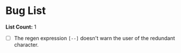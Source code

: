 # Bug List

**List Count:** 1

- [ ] The regen expression `[--]` doesn't warn the user of the redundant character.
